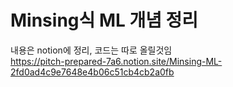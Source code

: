 # Minsing식 ML 개념 정리

내용은 notion에 정리, 코드는 따로 올릴것임<br>
https://pitch-prepared-7a6.notion.site/Minsing-ML-2fd0ad4c9e7648e4b06c51cb4cb2a0fb
